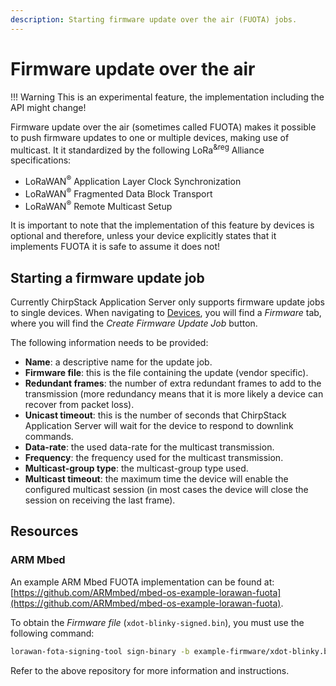 ```yaml
---
description: Starting firmware update over the air (FUOTA) jobs.
---
```


# Firmware update over the air

!!! Warning
	This is an experimental feature, the implementation including the API might change!

Firmware update over the air (sometimes called FUOTA) makes it possible to
push firmware updates to one or multiple devices, making use of multicast.
It it standardized by the following LoRa<sup>&reg</sup> Alliance specifications:

* LoRaWAN<sup>&reg;</sup> Application Layer Clock Synchronization
* LoRaWAN<sup>&reg;</sup> Fragmented Data Block Transport
* LoRaWAN<sup>&reg;</sup> Remote Multicast Setup

It is important to note that the implementation of this feature by devices
is optional and therefore, unless your device explicitly states that it
implements FUOTA it is safe to assume it does not!

## Starting a firmware update job

Currently ChirpStack Application Server only supports firmware update jobs to single devices.
When navigating to [Devices](devices.md), you will find a
_Firmware_ tab, where you will find the _Create Firmware Update Job_ button.

The following information needs to be provided:

* **Name**: a descriptive name for the update job.
* **Firmware file**: this is the file containing the update (vendor specific).
* **Redundant frames**: the number of extra redundant frames to add to the transmission (more redundancy means that it is more likely a device can recover from packet loss).
* **Unicast timeout**: this is the number of seconds that ChirpStack Application Server will wait for the device to respond to downlink commands.
* **Data-rate**: the used data-rate for the multicast transmission.
* **Frequency**: the frequency used for the multicast transmission.
* **Multicast-group type**: the multicast-group type used.
* **Multicast timeout**: the maximum time the device will enable the configured multicast session (in most cases the device will close the session on receiving the last frame).

## Resources

### ARM Mbed

An example ARM Mbed FUOTA implementation can be found at:
[https://github.com/ARMmbed/mbed-os-example-lorawan-fuota](https://github.com/ARMmbed/mbed-os-example-lorawan-fuota).

To obtain the _Firmware file_ (`xdot-blinky-signed.bin`), you must use the following command:

```bash
lorawan-fota-signing-tool sign-binary -b example-firmware/xdot-blinky.bin -o xdot-blinky-signed.bin --output-format bin --override-version
```

Refer to the above repository for more information and instructions.
